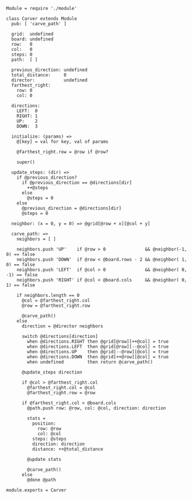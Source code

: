     Module = require './module'

    class Carver extends Module
      pub: [ 'carve_path' ]

      grid:  undefined
      board: undefined
      row:   0
      col:   0
      steps: 0
      path:  [ ]

      previous_direction: undefined
      total_distance:     0
      director:           undefined
      farthest_right:
        row: 0
        col: 0

      directions:
        LEFT:  0
        RIGHT: 1
        UP:    2
        DOWN:  3

      initialize: (params) =>
        @[key] = val for key, val of params

        @farthest_right.row = @row if @row?

        super()

      update_steps: (dir) =>
        if @previous_direction?
          if @previous_direction == @directions[dir]
            ++@steps
          else
            @steps = 0
        else
          @previous_direction = @directions[dir]
          @steps = 0

      neighbor: (x = 0, y = 0) => @grid[@row + x][@col + y]

      carve_path: =>
        neighbors = [ ]

        neighbors.push 'UP'    if @row > 0               && @neighbor(-1,  0) == false
        neighbors.push 'DOWN'  if @row < @board.rows - 2 && @neighbor( 1,  0) == false
        neighbors.push 'LEFT'  if @col > 0               && @neighbor( 0, -1) == false
        neighbors.push 'RIGHT' if @col < @board.cols     && @neighbor( 0,  1) == false

        if neighbors.length == 0
          @col = @farthest_right.col
          @row = @farthest_right.row

          @carve_path()
        else
          direction = @director neighbors

          switch @directions[direction]
            when @directions.RIGHT then @grid[@row][++@col] = true
            when @directions.LEFT  then @grid[@row][--@col] = true
            when @directions.UP    then @grid[--@row][@col] = true
            when @directions.DOWN  then @grid[++@row][@col] = true
            when undefined         then return @carve_path()

          @update_steps direction

          if @col > @farthest_right.col
            @farthest_right.col = @col
            @farthest_right.row = @row

          if @farthest_right.col < @board.cols
            @path.push row: @row, col: @col, direction: direction

            stats =
              position:
                row: @row
                col: @col
              steps: @steps
              direction: direction
              distance: ++@total_distance

            @update stats

            @carve_path()
          else
            @done @path

    module.exports = Carver
